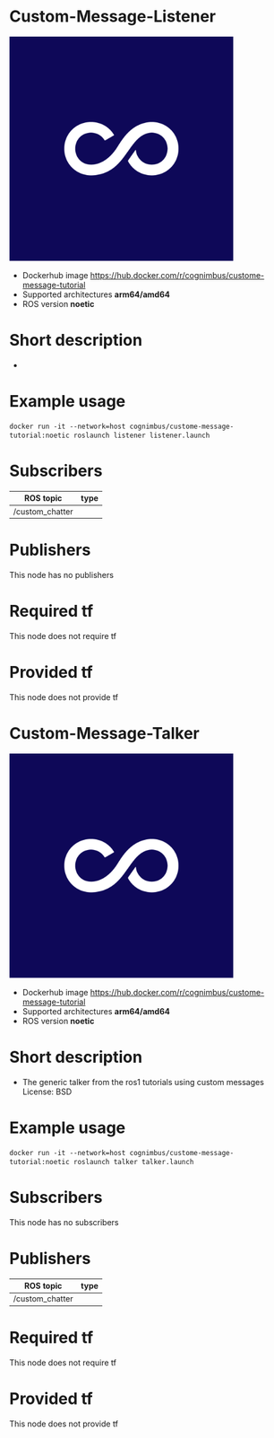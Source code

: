 # Custom-Message-Listener

<img src="./custom-message-listener/nimbusc.jpg" alt="custom-message-listener" width="400"/>

* Dockerhub image https://hub.docker.com/r/cognimbus/custome-message-tutorial
* Supported architectures <b>arm64/amd64</b>
* ROS version <b>noetic
</b>

# Short description
* 

# Example usage
```
docker run -it --network=host cognimbus/custome-message-tutorial:noetic roslaunch listener listener.launch
```

# Subscribers
ROS topic | type
--- | ---
/custom_chatter | 


# Publishers
This node has no publishers


# Required tf
This node does not require tf


# Provided tf
This node does not provide tf


# Custom-Message-Talker

<img src="./custom-message-talker/nimbusc.jpg" alt="custom-message-talker" width="400"/>

* Dockerhub image https://hub.docker.com/r/cognimbus/custome-message-tutorial
* Supported architectures <b>arm64/amd64</b>
* ROS version <b>noetic
</b>

# Short description
* The generic talker from the ros1 tutorials using custom messages
License: BSD

# Example usage
```
docker run -it --network=host cognimbus/custome-message-tutorial:noetic roslaunch talker talker.launch
```

# Subscribers
This node has no subscribers


# Publishers
ROS topic | type
--- | ---
/custom_chatter | 


# Required tf
This node does not require tf


# Provided tf
This node does not provide tf



